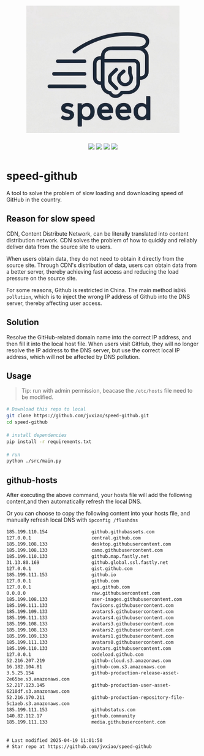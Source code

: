 


<!-- </img> -->
<div align="center"> <img src="./img/logo.jpg" width="400px"></div>

<p align="center" style="padding:10px 6px">
  <img src="https://img.shields.io/badge/Windows-10-2376bc?style=plastic&logo=microsoft&logoColor=ffffff" />
   <img src="https://img.shields.io/badge/Python-3.11-2376bc?style=plastic&logo=microsoft&logoColor=ffffff" />
  <img src="https://img.shields.io/github/issues/jvxiao/speed-github.svg?color=F48D73" />
  <img src="https://img.shields.io/github/license/jvxiao/speed-github.svg?logo=github"
</p>

# speed-github

A tool to solve the problem of slow loading and downloading speed of GitHub in the country.

## Reason for slow speed

CDN, Content Distribute Network, can be literally translated into content distribution network. CDN solves the problem of how to quickly and reliably deliver data from the source site to users.

When users obtain data, they do not need to obtain it directly from the source site. Through CDN's distribution of data, users can obtain data from a better server, thereby achieving fast access and reducing the load pressure on the source site.

For some reasons, Github is restricted in China. The main method is`DNS pollution`, which is to inject the wrong IP address of Github into the DNS server, thereby affecting user access.

## Solution

Resolve the GitHub-related domain name into the correct IP address, and then fill it into the local host file. When users visit GitHub, they will no longer resolve the IP address to the DNS server, but use the correct local IP address, which will not be affected by DNS pollution.

## Usage
>Tip: run with admin permission, beacase the `/etc/hosts` file need to be modified.

``` bash
# Download this repo to local
git clone https://github.com/jvxiao/speed-github.git
cd speed-github

# install dependencies
pip install -r requirements.txt

# run
python ./src/main.py

```

## github-hosts

After executing the above command, your hosts file will add the following content,and then automatically refresh the local DNS.

Or you can choose to copy the following content into your hosts file, and manually refresh local DNS with  `ipconfig /flushdns`

```
185.199.110.154                github.githubassets.com
127.0.0.1                      central.github.com
185.199.108.133                desktop.githubusercontent.com
185.199.108.133                camo.githubusercontent.com
185.199.110.133                github.map.fastly.net
31.13.80.169                   github.global.ssl.fastly.net
127.0.0.1                      gist.github.com
185.199.111.153                github.io
127.0.0.1                      github.com
127.0.0.1                      api.github.com
0.0.0.0                        raw.githubusercontent.com
185.199.108.133                user-images.githubusercontent.com
185.199.111.133                favicons.githubusercontent.com
185.199.109.133                avatars5.githubusercontent.com
185.199.111.133                avatars4.githubusercontent.com
185.199.108.133                avatars3.githubusercontent.com
185.199.108.133                avatars2.githubusercontent.com
185.199.109.133                avatars1.githubusercontent.com
185.199.111.133                avatars0.githubusercontent.com
185.199.110.133                avatars.githubusercontent.com
127.0.0.1                      codeload.github.com
52.216.207.219                 github-cloud.s3.amazonaws.com
16.182.104.81                  github-com.s3.amazonaws.com
3.5.25.154                     github-production-release-asset-2e65be.s3.amazonaws.com
52.217.123.145                 github-production-user-asset-6210df.s3.amazonaws.com
52.216.170.211                 github-production-repository-file-5c1aeb.s3.amazonaws.com
185.199.111.153                githubstatus.com
140.82.112.17                  github.community
185.199.111.133                media.githubusercontent.com


# Last modified 2025-04-19 11:01:50
# Star repo at https://github.com/jvxiao/speed-github
```
